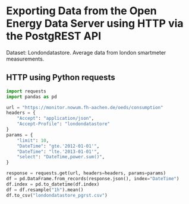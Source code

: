 # Exporting Data from the Open Energy Data Server using HTTP via the PostgREST API
Dataset:
Londondatastore.
Average data from london smartmeter measurements.

## HTTP using Python requests

```python
import requests
import pandas as pd

url = "https://monitor.nowum.fh-aachen.de/oeds/consumption"
headers = {
    "Accept": "application/json",
    "Accept-Profile": "londondatastore"
}
params = {
    "limit": 10,
    "DateTime": "gte.'2012-01-01'",
    "DateTime": "lte.'2013-01-01'",
    "select": "DateTime,power.sum()",
}

response = requests.get(url, headers=headers, params=params)
df = pd.DataFrame.from_records(response.json(), index="DateTime")
df.index = pd.to_datetime(df.index)
df = df.resample("1h").mean()
df.to_csv("londondatastore_pgrst.csv")
```